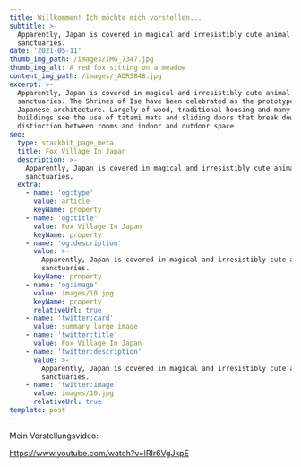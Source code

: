 ```yaml
---
title: Willkommen! Ich möchte mich vorstellen...
subtitle: >-
  Apparently, Japan is covered in magical and irresistibly cute animal
  sanctuaries.
date: '2021-05-11'
thumb_img_path: /images/IMG_7347.jpg
thumb_img_alt: A red fox sitting on a meadow
content_img_path: /images/_ADR5848.jpg
excerpt: >-
  Apparently, Japan is covered in magical and irresistibly cute animal
  sanctuaries. The Shrines of Ise have been celebrated as the prototype of
  Japanese architecture. Largely of wood, traditional housing and many temple
  buildings see the use of tatami mats and sliding doors that break down the
  distinction between rooms and indoor and outdoor space.
seo:
  type: stackbit_page_meta
  title: Fox Village In Japan
  description: >-
    Apparently, Japan is covered in magical and irresistibly cute animal
    sanctuaries.
  extra:
    - name: 'og:type'
      value: article
      keyName: property
    - name: 'og:title'
      value: Fox Village In Japan
      keyName: property
    - name: 'og:description'
      value: >-
        Apparently, Japan is covered in magical and irresistibly cute animal
        sanctuaries.
      keyName: property
    - name: 'og:image'
      value: images/10.jpg
      keyName: property
      relativeUrl: true
    - name: 'twitter:card'
      value: summary_large_image
    - name: 'twitter:title'
      value: Fox Village In Japan
    - name: 'twitter:description'
      value: >-
        Apparently, Japan is covered in magical and irresistibly cute animal
        sanctuaries.
    - name: 'twitter:image'
      value: images/10.jpg
      relativeUrl: true
template: post
---
```

Mein Vorstellungsvideo:

<https://www.youtube.com/watch?v=lRIr6VgJkpE>
